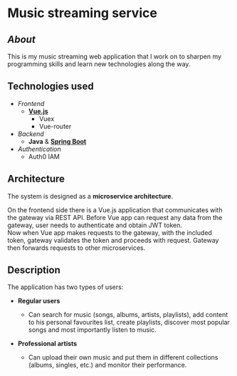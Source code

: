 # Music streaming service

## *About*
This is my music streaming web application that I work on to sharpen my programming skills and learn new technologies along the way.

## Technologies used

- *Frontend*
	- **[Vue.js](https://github.com/vuejs/vue "Vue.js")**
	  - Vuex
	  - Vue-router
- *Backend*
	- **Java** & **[Spring Boot](https://github.com/spring-projects/spring-boot)**
- *Authentication*
	- Auth0 IAM

## Architecture

The system is designed as a **microservice architecture**.

On the frontend side there is a Vue.js application that communicates with the gateway via REST API.
Before Vue app can request any data from the gateway, user needs to authenticate and obtain JWT token.
<br>
Now when Vue app makes requests to the gateway, with the included token, gateway validates the token and proceeds with request.
Gateway then forwards requests to other microservices.


## Description

The application has two types of users:
- **Regular users**
  - Can search for music (songs, albums, artists, playlists), add content to his personal favourites list, create playlists, discover most popular songs and most importantly listen to music.

- **Professional artists**
  - Can upload their own music and put them in different collections (albums, singles, etc.) and monitor their performance.
